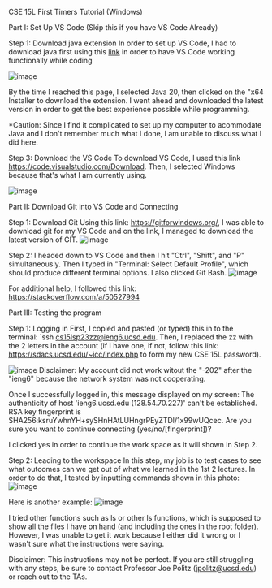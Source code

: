 CSE 15L First Timers Tutorial (Windows)

Part I: Set Up VS Code (Skip this if you have VS Code Already)

  Step 1: Download java extension
  In order to set up VS Code, I had to download java first using this [link](https://www.oracle.com/java/technologies/downloads/) in order to have VS Code working functionally while coding  
  
  ![image](https://user-images.githubusercontent.com/122843554/233439809-3a92e6c5-3dcf-4931-bd4b-c30dc16b58a2.png)

  By the time I reached this page, I selected Java 20, then clicked on the "x64 Installer to download the extension. I went ahead and downloaded the latest version in order to get the best experience possible while programming.
  
  *Caution: Since I find it complicated to set up my computer to acommodate Java and I don't remember much what I done, I am unable to discuss what I did here. 
  
  Step 3: Download the VS Code
  To download VS Code, I used this link https://code.visualstudio.com/Download. Then, I selected Windows because that's what I am currently using.
  
 ![image](https://user-images.githubusercontent.com/122843554/233444850-aae3ff22-b1e3-4eb6-a472-0ee6747ec2a1.png)
  



Part II: Download Git into VS Code and Connecting
  
  Step 1: Download Git
  Using this link: https://gitforwindows.org/, I was able to download git for my VS Code and on the link, I managed to download the latest version of GIT.
![image](https://user-images.githubusercontent.com/122843554/233444954-bda8bbe9-c15e-46eb-9e8c-67bfd4cb0e1f.png)

  Step 2: I headed down to VS Code and then I hit "Ctrl", "Shift", and "P" simultaneously. Then I typed in "Terminal: Select Default Profile", which should produce different terminal options. I also clicked Git Bash.
![image](https://user-images.githubusercontent.com/122843554/233445225-1b377fce-bfa3-4e8c-a072-dd793a01c7b0.png)
  
  For additional help, I followed this link: https://stackoverflow.com/a/50527994
  

Part III: Testing the program
 
   Step 1: Logging in
   First, I copied and pasted (or typed) this in to the terminal: `ssh cs15lsp23zz@ieng6.ucsd.edu. Then, I replaced the zz with the 2 letters in the account (if I have one, if not, follow this link: https://sdacs.ucsd.edu/~icc/index.php to form my new CSE 15L password).
   
![image](https://user-images.githubusercontent.com/122843554/233445383-a8ae8a9f-58c4-4691-8bdb-260ee8bfe1fb.png)
   Disclaimer: My account did not work witout the "-202" after the "ieng6" because the network system was not cooperating.
   
   Once I successfully logged in, this message displayed on my screen: The authenticity of host 'ieng6.ucsd.edu (128.54.70.227)' can't be established.
RSA key fingerprint is SHA256:ksruYwhnYH+sySHnHAtLUHngrPEyZTDl/1x99wUQcec.
Are you sure you want to continue connecting (yes/no/[fingerprint])? 

I clicked yes in order to continue the work space as it will shown in Step 2.

   Step 2: Leading to the workspace
   In this step, my job is to test cases to see what outcomes can we get out of what we learned in the 1st 2 lectures. In order to do that, I tested by inputting commands shown in this photo:
![image](https://user-images.githubusercontent.com/122843554/233445562-6a640366-6b93-4f76-a8e5-3662666b0aff.png)
   
   Here is another example:
![image](https://user-images.githubusercontent.com/122843554/233445624-80a551c7-66bd-42c9-9bea-fbaf50ca85ed.png)
   
   I tried other functions such as ls <directory> or other ls functions, which is supposed to show all the files I have on hand (and including the ones in the root folder). However, I was unable to get it work because I either did it wrong or I wasn't sure what the instructions were saying. 
  
   Disclaimer: This instructions may not be perfect. If you are still struggling with any steps, be sure to contact Professor Joe Politz (jpolitz@ucsd.edu) or reach out to the TAs.
   
